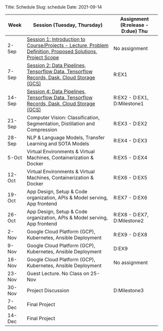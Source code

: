 Title: Schedule
Slug: schedule
Date: 2021-09-14


|Week|Session (Tuesday, Thursday)|Assignment (R:release - D:due) Thu|
|-----|-----|-----|
|2-Sep|[Session 1: Introduction to Course/Projects - Lecture, Problem Definition, Proposed Solutions, Project Scope]({filename}/lectures/lecture1/index.md)|No assignment|
|7-Sep|[Session 2: Data Pipelines, Tensorflow Data, Tensorflow Records, Dask, Cloud Storage (GCS)]({filename}/lectures/lecture2/index.md)|R:EX1 |
|14-Sep|[Session 4: Data Pipelines, Tensorflow Data, Tensorflow Records, Dask, Cloud Storage (GCS)]({filename}/lectures/lecture3/index.md)|R:EX2 - D:EX1, D:Milestone1 |
|21-Sep|Computer Vision: Classification, Segmentation, Distillation and Compression|R:EX3 - D:EX2|
|28-Sep|NLP & Language Models, Transfer Learning and SOTA Models|R:EX4 - D:EX3|
|5-Oct|Virtual Environments & Virtual Machines, Containerization & Docker|R:EX5 - D:EX4|
|12-Oct|Virtual Environments & Virtual Machines, Containerization & Docker|R:EX6 - D:EX5|
|19-Oct|App Design, Setup & Code organization, APIs & Model serving, App frontend|R:EX7 - D:EX6|
|26-Oct|App Design, Setup & Code organization, APIs & Model serving, App frontend|R:EX8 - D:EX7, D:Milestone2|
|2-Nov|Google Cloud Platform (GCP), Kubernetes, Ansible Deployment|R:EX9 - D:EX8|
|9-Nov|Google Cloud Platform (GCP), Kubernetes, Ansible Deployment|D:EX9|
|16-Nov|Google Cloud Platform (GCP), Kubernetes, Ansible Deployment|No assignment|
|23-Nov|Guest Lecture.  No Class on 25-Nov||
|30-Nov|Project Discussion|D:Milestone3|
|7-Dec|Final Project||
|14-Dec|Final Project||
